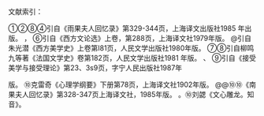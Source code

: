 文献索引：

[^1]: 富歇, 鲍文蔚. 雨果夫人回忆录. 上海译文出版社, 1985. 第329-344页
[^2]: 《同时代人通信中的歌德》. 第一卷. 第73页
[^3]:  歌徳.《威尼斯警句》. 第22页
[^4]:  卢那察尔斯基.《论文学》. 第574页
[^5]: 卢卡契. 歌德和他的时代[J]. 1955.第55页。
[^6]:  勃兰, 兑斯.　十九世纪文学主流[J]. 第一分册. 1980. 第22页
[^7]: 马克思, 恩格斯. 马克思恩格斯全集: 第 2 卷 [J]. 1979. 第633页
[^8]: 《歌德选集》第6卷. 第524页 
[^9]: 《歌德选集》第6卷. 第528页 
[^10]: 《弗朗茨·梅林全集》第19卷. 第54页
[^11]: 《歌德选集》第9卷. 第580页 
[^12]: 《歌德选集》第9卷. 第531页 
[^13]:  勃兰, 兑斯.　十九世纪文学主流[J]. 第二分册. 1980. 第22页
[^14]: 《歌德生平及其时代》. 第164页     
[^15]: 沃洛维奇.《发达社会主义条件下劳动人民的审美培养》. 第30页
[^16]: 尧斯, RC· 霍拉勃 (美学), 美学, 等. 接受美学与接受理论[M]. 辽宁人民出版社, 1987. 第33页
[^17]: 黑格尔, 朱光潜. 美学[J]. 第一卷, 第 351 页, 1979.

①②⑧④引自《雨果夫人回忆录》第329-344页，上海译文出版社1985
年出版。    ，
    ⑥引自《西方文论选》上卷，第288页，上海译文社1979年版。
    @引自朱光潜《西方美学史》上卷第I81页，人民文学出版社1980年版。
    ⑦⑧引自柳鸣九等著《法国文学史》卷第182页，人民文学出版社1981
年版。
、    ⑨引自《接受美学与接受理论》第23、3s9页，字宁人民出版社1987年
    
版。
    ⑩克雷奇《心理学纲要》下册第78页，上海译文社1902年版。
    @@⑩⑩《南果夫人回忆录》第328-347页上海译文社，1985年版。
    。⑩刘勰《文心雕龙。知音》。
